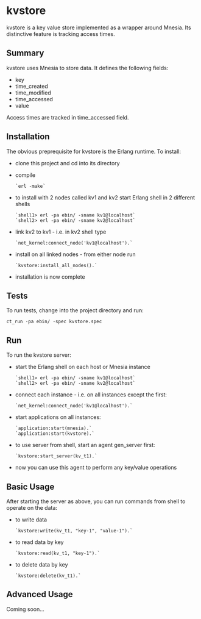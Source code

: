 kvstore
=======

kvstore is a key value store implemented as a wrapper around Mnesia. Its distinctive feature is tracking access times.

Summary
-------

kvstore uses Mnesia to store data. It defines the following fields:

* key
* time_created
* time_modified
* time_accessed
* value

Access times are tracked in time_accessed field.

Installation
------------

The obvious preprequisite for kvstore is the Erlang runtime. To install:

* clone this project and cd into its directory
* compile

      `erl -make`

* to install with 2 nodes called kv1 and kv2 start Erlang shell in 2 different shells

      `shell1> erl -pa ebin/ -sname kv1@localhost`  
      `shell2> erl -pa ebin/ -sname kv2@localhost`

* link kv2 to kv1 - i.e. in kv2 shell type

      `net_kernel:connect_node('kv1@localhost').`

* install on all linked nodes - from either node run

      `kvstore:install_all_nodes().`

* installation is now complete

Tests
-----

To run tests, change into the project directory and run:

    ct_run -pa ebin/ -spec kvstore.spec

Run
---

To run the kvstore server:

* start the Erlang shell on each host or Mnesia instance

      `shell1> erl -pa ebin/ -sname kv1@localhost`  
      `shell2> erl -pa ebin/ -sname kv2@localhost`

* connect each instance - i.e. on all instances except the first:

      `net_kernel:connect_node('kv1@localhost').`

* start applications on all instances:

      `application:start(mnesia).`  
      `application:start(kvstore).`

* to use server from shell, start an agent gen_server first:

      `kvstore:start_server(kv_t1).`

* now you can use this agent to perform any key/value operations

Basic Usage
-----------

After starting the server as above, you can run commands from shell to operate on the data:

* to write data

      `kvstore:write(kv_t1, "key-1", "value-1").`

* to read data by key

      `kvstore:read(kv_t1, "key-1").`

* to delete data by key

      `kvstore:delete(kv_t1).`

Advanced Usage
--------------

Coming soon...